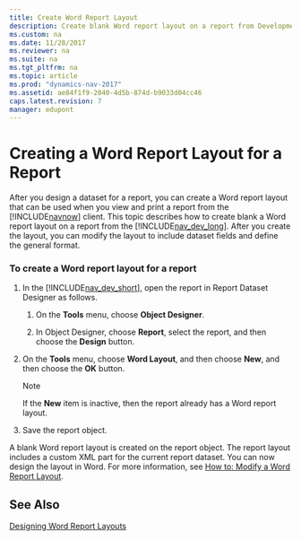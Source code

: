 ```yaml
---
title: Create Word Report Layout
description: Create blank Word report layout on a report from Development Environment and modify the layout to include dataset fields and define a general format.
ms.custom: na
ms.date: 11/28/2017
ms.reviewer: na
ms.suite: na
ms.tgt_pltfrm: na
ms.topic: article
ms.prod: "dynamics-nav-2017"
ms.assetid: ae84f1f9-2040-4d5b-874d-b9033d04cc46
caps.latest.revision: 7
manager: edupont
---
```

# Creating a Word Report Layout for a Report
After you design a dataset for a report, you can create a Word report layout that can be used when you view and print a report from the [!INCLUDE[navnow](includes/navnow_md.md)] client. This topic describes how to create blank a Word report layout on a report from the [!INCLUDE[nav_dev_long](includes/nav_dev_long_md.md)]. After you create the layout, you can modify the layout to include dataset fields and define the general format.  
  
### To create a Word report layout for a report  
  
1.  In the [!INCLUDE[nav_dev_short](includes/nav_dev_short_md.md)], open the report in Report Dataset Designer as follows.  
  
    1.  On the **Tools** menu, choose **Object Designer**.  
  
    2.  In Object Designer, choose **Report**, select the report, and then choose the **Design** button.  
  
2.  On the **Tools** menu, choose **Word Layout**, and then choose **New**, and then choose the **OK** button.  
  
    > [!NOTE]  
    >  If the **New** item is inactive, then the report already has a Word report layout.  
  
3.  Save the report object.  
  
 A blank Word report layout is created on the report object. The report layout includes a custom XML part for the current report dataset. You can now design the layout in Word. For more information, see [How to: Modify a Word Report Layout](How-to--Modify-a-Word-Report-Layout.md).  
  
## See Also  
 [Designing Word Report Layouts](Designing-Word-Report-Layouts.md)